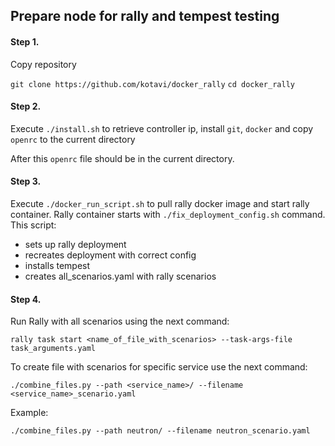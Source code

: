 ## Prepare node for rally and tempest testing

#### Step 1.

Copy repository

``git clone https://github.com/kotavi/docker_rally``
``cd docker_rally``

#### Step 2.

Execute ``./install.sh`` to retrieve controller ip, install `git`, `docker` and copy `openrc` to the current directory

After this `openrc` file should be in the current directory.

#### Step 3.

Execute ``./docker_run_script.sh`` to pull rally docker image and start rally container.
Rally container starts with ``./fix_deployment_config.sh`` command.
This script:

 - sets up rally deployment
 - recreates deployment with correct config
 - installs tempest
 - creates all_scenarios.yaml with rally scenarios

#### Step 4.

Run Rally with all scenarios using  the next command:

``rally task start <name_of_file_with_scenarios> --task-args-file task_arguments.yaml``

To create file with scenarios for specific service use the next command:

``./combine_files.py --path <service_name>/ --filename <service_name>_scenario.yaml``

Example:

``./combine_files.py --path neutron/ --filename neutron_scenario.yaml``
